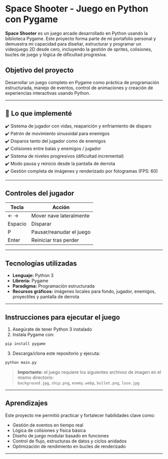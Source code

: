
# Space Shooter - Juego en Python con Pygame

**Space Shooter** es un juego arcade desarrollado en Python usando la biblioteca Pygame. Este proyecto forma parte de mi portafolio personal y demuestra mi capacidad para diseñar, estructurar y programar un videojuego 2D desde cero, incluyendo la gestión de sprites, colisiones, bucles de juego y lógica de dificultad progresiva.

## Objetivo del proyecto

Desarrollar un juego completo en Pygame como práctica de programación estructurada, manejo de eventos, control de animaciones y creación de experiencias interactivas usando Python.

---

## 🧠 Lo que implementé

✔️ Sistema de jugador con vidas, reaparición y enfriamiento de disparo  
✔️ Patrón de movimiento sinusoidal para enemigos  
✔️ Disparos tanto del jugador como de enemigos  
✔️ Colisiones entre balas y enemigos / jugador  
✔️ Sistema de niveles progresivos (dificultad incremental)  
✔️ Modo pausa y reinicio desde la pantalla de derrota  
✔️ Gestión completa de imágenes y renderizado por fotogramas (FPS: 60)

---

##  Controles del jugador

| Tecla       | Acción                        |
|-------------|-------------------------------|
| ← →         | Mover nave lateralmente       |
| Espacio     | Disparar                      |
| P           | Pausar/reanudar el juego      |
| Enter       | Reiniciar tras perder         |

---



##  Tecnologías utilizadas

- **Lenguaje:** Python 3  
- **Librería:** Pygame  
- **Paradigma:** Programación estructurada  
- **Recursos gráficos:** imágenes locales para fondo, jugador, enemigos, proyectiles y pantalla de derrota

---

##  Instrucciones para ejecutar el juego

1. Asegúrate de tener Python 3 instalado  
2. Instala Pygame con:

```bash
pip install pygame
```

3. Descarga/clona este repositorio y ejecuta:

```bash
python main.py
```

> **Importante:** el juego requiere los siguientes archivos de imagen en el mismo directorio:  
> `background.jpg`, `ship.png`, `enemy.webp`, `bullet.png`, `lose.jpg`

---

## Aprendizajes

Este proyecto me permitió practicar y fortalecer habilidades clave como:

- Gestión de eventos en tiempo real  
- Lógica de colisiones y física básica  
- Diseño de juego modular basado en funciones  
- Control de flujo, estructuras de datos y ciclos anidados  
- Optimización de rendimiento en bucles de renderizado

---
